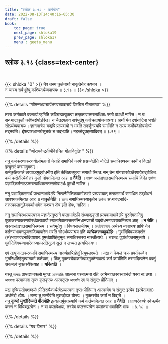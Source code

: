 ```yaml
---
title: "श्लोक ३.१८ - कर्मयोग"
date: 2022-08-13T14:40:16+05:30
draft: false
book:
    toc_page: true
    next_page: shloka19
    prev_page: shloka17
    menu : geeta_menu
---
```




## श्लोक ३.१८ {class=text-center}

<br/>

{{< shloka  "0"  >}}
नैव तस्य कृतेनार्थो नाकृतेनेह कश्चन ।  
न चास्य सर्वभूतेषु कश्चिदर्थव्यपाश्रयः ॥ ३.१८ ॥
{{< /shloka >}}

---


{{% details "श्रीमन्मध्वाचार्यभगवत्पादाचर्य विरचित  गीताभाष्य" %}}

तस्य कर्मकाले वक्तव्योऽहमिति कञ्चित्प्रत्युक्त्वा 
तत्कृतावात्मरत्यधिकः प्तमो वाऽर्थो नास्ति। 
न च सन्ध्याद्यकृतौ कश्चिद्दोषोऽस्ति। 
न चैतदपहाय सर्वभूतेषु कश्चित्प्रयोजनाश्रयः। 
अर्थो येन दर्शनादिना भवति सोऽर्थव्यपाश्रयः। 
ज्ञानमात्रेण यद्यपि प्रत्यवायो न भवति तदर्जुनस्यपि सममिति न 
तस्य कर्मोपदेशोपयोग्ये तद्भवति। ईषत्प्रारब्धानर्थसूचकं च तद्भवति। 
महच्चेद्वृत्रहत्यादिवत्  ॥ ३.१९ ॥

{{% /details %}}



{{% details "श्रीराघवेन्द्रतीर्थविरचित गीताविवृतिः " %}}

ननु कर्मकरणाकरणयोर्लाभहानी चेत्तर्हि समाधिर्न कार्यः प्रसज्येतेति
चोदिते समाधिस्थस्य कार्यं न विद्यते इत्युत्तरं कस्मादुक्तम्‌ ।  
कर्मकृतिकाले त्वयाऽहमुद्बोधनीय इति कंचित्प्रत्युक्वा समाधौ स्थितः 
सन्‌ तेन योगशास्रोक्तैरपायैरुद्बोधितः कर्म करोतीत्येवोत्तरं कुतो 
नोक्तमित्यत आह ॥ **नैवेति** । 
`तस्य` असंप्रज्ञातसमाधिस्थस्य समाधिं विनेह `कृतेन`
यज्ञादिकर्मणाऽऽत्मरत्याधिकस्तत्समोवाऽर्थः पुमर्थो नास्ति ।   

ननु यज्ञादिकरणार्थं उत्थानाभावेऽपि नित्यनैमित्तिककर्माकरणे 
प्रत्यवायात्‌ तत्करणार्थं समाधित
उद्बोधनं आवश्यकमित्यत आह ॥ **नाकृतेनेति** । 
`तस्य` समाधिस्थस्याकृतेन `कर्मणा` संध्यावंदनादि- तत्तत्कालानुछेयकर्माभावेन 
कश्चन दोष इति शेषः, नास्ति ।  

ननु समाधिस्थस्याल्पस्य यज्ञादेरनुष्ठाने फलाभावेऽपि संध्याद्यकृतौ
प्रत्यवायाभावेऽपि गुरुदेवतादिषु पूजाकरणाकरणयोरर्थप्रत्यवायौ 
स्यातामेवातस्तत्सत्निधानप्राप्तौ उद्बोधनमावश्यकमित्यत आह ॥ 
**न चेति** ।  
अस्यासंप्रज्ञातसमाधिस्थस्य । सर्वभूतेषु । विषयसप्तमीयम्‌ । 
`अर्थव्यपाश्रयः` अर्थस्य व्यपाश्रयः प्रापिः येन 
दर्शनसंभाषणपूजनादिव्यापारेण भवति
सोऽर्थव्यपाश्रय इति ***व्यधिकरणबहुव्रीहिः*** । गुर्वादिविषयकदर्शन 
(सं)भाषणवंदनादिव्यापारः पुमर्थप्रापिहेतुभूतः समाधिस्थस्य 
नास्तीत्यर्थः । चशब्दः पूर्वार्धाक्तसमुच्चये । 
गुर्वादिविषयव्यापारेणाप्यात्मरतितुल्यं  सुखं न
लभ्यत इत्यभिप्रायः ।  

एवं तत्पूजाद्यकरणमपि समाधिस्थस्य
नानर्थप्राप्तिहेतुरित्युपलक्ष्यते । यद्वा न केवलं चक्र प्रवर्तकत्वेन
भूतस्थितिहेतुत्वात्कर्म कर्तव्यम्‌ । 
किंतु मुक्तस्यैवाकर्मत्वादमुक्तेनावश्यं कर्म
कार्यमिति तस्मादित्यनेन वक्तुं अकर्मत्वं मुक्तस्यैवेत्याह ॥ 
**यस्त्विति** ।   

यस्तु `मानवः` प्राप्तज्ञानफलो मुक्तः `आत्मरतिः` आत्मना परमात्मना रतिः
अभिव्यक्तस्वरूपानंदो यस्य सः तथा । `आत्मना` परमात्मना तृप्तः कृतकृत्यः
आत्मतृप्तः `आत्मनि` एव च संतुष्टः प्रीतिमान्‌ ।   

यद्वा तृप्षिसंतोषशब्दयोः प्रीतिरूपैकार्थत्वेऽप्यात्मना तृप्तः 
प्रीतिमान्‌ आत्मन्येव च संतुष्ट इत्येव (इत्येतावता) अर्थभेदो ध्येयः । 
तस्य तु तस्यैवेति तुशब्दोऽत्र योज्यः ।
मुक्तस्यैव कार्यं न विद्यते ।  
ननु **कृष्णो मुक्तैरिज्यते वीतमोहैः** इत्यततर्मुक्तस्यापि
कर्म कर्तव्यमित्यत आह ॥ **नैवेति** । प्राग्वदेवार्थः स्वेच्छयैव करणं 
न विधिबद्धत्वेन । 
न वा फलापेक्षया, तस्यैव फलरूपत्वेन फलांतराभावादिति भावः ॥ ३.१८ ॥


{{% /details %}}



{{% details "पद विचार" %}}


{{% /details %}}
